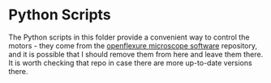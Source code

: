 # Python Scripts

The Python scripts in this folder provide a convenient way to control the motors - they come from the [openflexure microscope software](https://github.com/rwb27/openflexure_microscope_software/) repository, and it is possible that I should remove them from here and leave them there.  It is worth checking that repo in case there are more up-to-date versions there.
